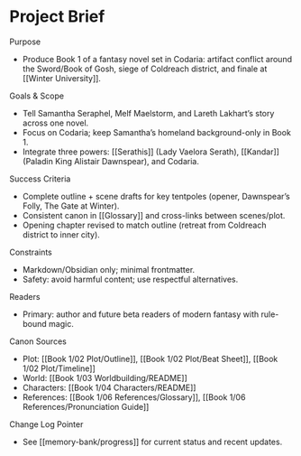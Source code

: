 # Project Brief

Purpose
- Produce Book 1 of a fantasy novel set in Codaria: artifact conflict around the Sword/Book of Gosh, siege of Coldreach district, and finale at [[Winter University]].

Goals & Scope
- Tell Samantha Seraphel, Melf Maelstorm, and Lareth Lakhart’s story across one novel.
- Focus on Codaria; keep Samantha’s homeland background-only in Book 1.
- Integrate three powers: [[Serathis]] (Lady Vaelora Serath), [[Kandar]] (Paladin King Alistair Dawnspear), and Codaria.

Success Criteria
- Complete outline + scene drafts for key tentpoles (opener, Dawnspear’s Folly, The Gate at Winter).
- Consistent canon in [[Glossary]] and cross-links between scenes/plot.
- Opening chapter revised to match outline (retreat from Coldreach district to inner city).

Constraints
- Markdown/Obsidian only; minimal frontmatter.
- Safety: avoid harmful content; use respectful alternatives.

Readers
- Primary: author and future beta readers of modern fantasy with rule-bound magic.

Canon Sources
- Plot: [[Book 1/02 Plot/Outline]], [[Book 1/02 Plot/Beat Sheet]], [[Book 1/02 Plot/Timeline]]
- World: [[Book 1/03 Worldbuilding/README]]
- Characters: [[Book 1/04 Characters/README]]
- References: [[Book 1/06 References/Glossary]], [[Book 1/06 References/Pronunciation Guide]]

Change Log Pointer
- See [[memory-bank/progress]] for current status and recent updates.
